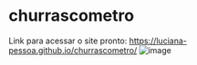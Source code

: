 # churrascometro
 Link para acessar o site pronto:
 https://luciana-pessoa.github.io/churrascometro/
![image](https://user-images.githubusercontent.com/103122284/205180498-2eaa29c2-ea20-4c7a-85e5-639cd2cd91a8.png)
